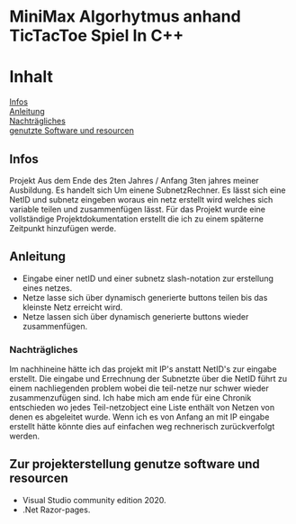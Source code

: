 MiniMax Algorhytmus anhand TicTacToe Spiel In C++
=================
# Inhalt
[Infos](#infos)  
[Anleitung](#anleitung)  
[Nachträgliches](#nachträgliches)  
[genutzte Software und resourcen](#zur-projekterstellung-genutze-software-und-resourcen)

## Infos
Projekt Aus dem Ende des 2ten Jahres / Anfang 3ten jahres meiner Ausbildung.
Es handelt sich Um einene SubnetzRechner.
Es lässt sich eine NetID und subnetz eingeben woraus ein netz erstellt wird welches sich variable teilen und zusammenfügen lässt.
Für das Projekt wurde eine vollständige Projektdokumentation erstellt die ich zu einem späterne Zeitpunkt hinzufügen werde.

## Anleitung

* Eingabe einer netID und einer subnetz slash-notation zur erstellung eines netzes.
* Netze lasse sich über dynamisch generierte buttons teilen bis das kleinste Netz erreicht wird.
* Netze lassen sich über dynamisch generierte buttons wieder zusammenfügen.

### Nachträgliches
Im nachhineine hätte ich das projekt mit IP's anstatt NetID's zur eingabe erstellt.
Die eingabe und Errechnung der Subnetzte über die NetID führt zu einem nachliegenden problem wobei die teil-netze nur schwer wieder zusammenzufügen sind.
Ich habe mich am ende für eine Chronik entschieden wo jedes Teil-netzobject eine Liste enthält von Netzen von denen es abgeleitet wurde.
Wenn ich es von Anfang an mit IP eingabe erstellt hätte könnte dies auf einfachen weg rechnerisch zurückverfolgt werden.

## Zur projekterstellung genutze software und resourcen

* Visual Studio community edition 2020.
* .Net Razor-pages.
